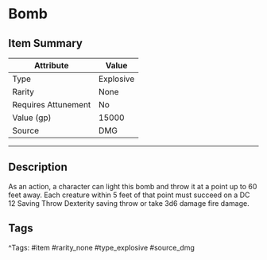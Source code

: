 # Bomb

## Item Summary

| Attribute            | Value                        |
|----------------------|------------------------------|
| Type                 | Explosive |
| Rarity               | None             |
| Requires Attunement  | No                |
| Value (gp)           | 15000    |
| Source               | DMG |

---

## Description

As an action, a character can light this bomb and throw it at a point up to 60 feet away. Each creature within 5 feet of that point must succeed on a DC 12 Saving Throw Dexterity saving throw or take 3d6 damage fire damage.

## Tags

^Tags: #item #rarity_none #type_explosive #source_dmg